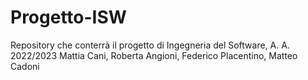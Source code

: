 # Progetto-ISW
Repository che conterrà il progetto di Ingegneria del Software, A. A. 2022/2023
Mattia Cani, Roberta Angioni, Federico Placentino, Matteo Cadoni
